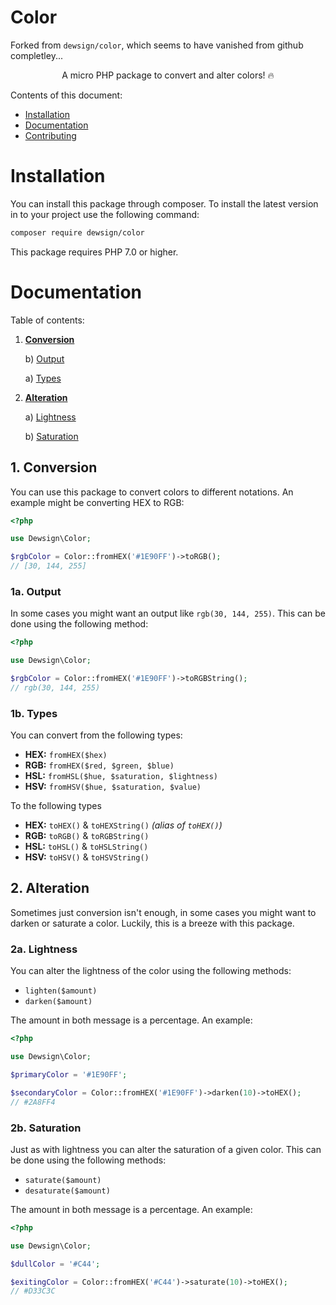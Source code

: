# Color
Forked from `dewsign/color`, which seems to have vanished from github completley...

<p align="center">
A micro PHP package to convert and alter colors! 🔥
</p>

Contents of this document:

* [Installation](#installation)
* [Documentation](#documentation)
* [Contributing](#contributing)

# Installation

You can install this package through composer. To install the latest version in to your project use the following command:

```bash
composer require dewsign/color
```

This package requires PHP 7.0 or higher.

# Documentation

Table of contents:

1. [**Conversion**](#1-conversion)

    b) [Output](#1a-output)

    a) [Types](#1b-types)


2. [**Alteration**](#2-alteration)

    a) [Lightness](#2a-lightness)

    b) [Saturation](#2b-saturation)


## 1. Conversion

You can use this package to convert colors to different notations. An example might be converting HEX to RGB:

```php
<?php

use Dewsign\Color;

$rgbColor = Color::fromHEX('#1E90FF')->toRGB();
// [30, 144, 255]
```

### 1a. Output

In some cases you might want an output like `rgb(30, 144, 255)`. This can be done using the following method:

```php
<?php

use Dewsign\Color;

$rgbColor = Color::fromHEX('#1E90FF')->toRGBString();
// rgb(30, 144, 255)
```

### 1b. Types

You can convert from the following types:

* **HEX:** `fromHEX($hex)`
* **RGB:** `fromHEX($red, $green, $blue)`
* **HSL:** `fromHSL($hue, $saturation, $lightness)`
* **HSV:** `fromHSV($hue, $saturation, $value)`

To the following types

* **HEX:** `toHEX()` & `toHEXString()` _(alias of `toHEX()`)_
* **RGB:** `toRGB()` & `toRGBString()`
* **HSL:** `toHSL()` & `toHSLString()`
* **HSV:** `toHSV()` & `toHSVString()`

## 2. Alteration

Sometimes just conversion isn't enough, in some cases you might want to darken or saturate a color. Luckily, this is a breeze with this package.

### 2a. Lightness

You can alter the lightness of the color using the following methods:

* `lighten($amount)`
* `darken($amount)`

The amount in both message is a percentage. An example:

```php
<?php

use Dewsign\Color;

$primaryColor = '#1E90FF';

$secondaryColor = Color::fromHEX('#1E90FF')->darken(10)->toHEX();
// #2A8FF4

```

### 2b. Saturation

Just as with lightness you can alter the saturation of a given color. This can be done using the following methods:

* `saturate($amount)`
* `desaturate($amount)`

The amount in both message is a percentage. An example:

```php
<?php

use Dewsign\Color;

$dullColor = '#C44';

$exitingColor = Color::fromHEX('#C44')->saturate(10)->toHEX();
// #D33C3C

```
